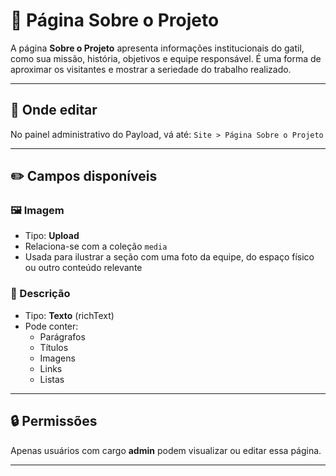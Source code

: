 # 🐾 Página Sobre o Projeto

A página **Sobre o Projeto** apresenta informações institucionais do gatil, como sua missão, história, objetivos e equipe responsável. É uma forma de aproximar os visitantes e mostrar a seriedade do trabalho realizado.

---

## 📍 Onde editar

No painel administrativo do Payload, vá até: `Site > Página Sobre o Projeto`


---

## ✏️ Campos disponíveis

### 🖼️ Imagem
- Tipo: **Upload**
- Relaciona-se com a coleção `media`
- Usada para ilustrar a seção com uma foto da equipe, do espaço físico ou outro conteúdo relevante

### 📝 Descrição
- Tipo: **Texto** (richText)
- Pode conter:
  - Parágrafos
  - Títulos
  - Imagens
  - Links
  - Listas

---

## 🔒 Permissões

Apenas usuários com cargo **admin** podem visualizar ou editar essa página.

---
